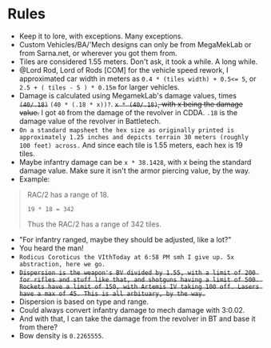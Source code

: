# Rules

* Keep it to lore, with exceptions. Many exceptions.
* Custom Vehicles/BA/'Mech designs can only be from MegaMekLab or from Sarna.net, or wherever you got them from.
* Tiles are considered 1.55 meters. Don't ask, it took a while. A long while.
* @Lord Rod, Lord of Rods [COM] for the vehicle speed rework, I approximated car width in meters as `0.4 * (tiles width) + 0.5<= 5`, or `2.5 + ( tiles - 5 ) * 0.15m` for larger vehicles.
* Damage is calculated using MegamekLab's damage values, times ~~`(40/.18)`~~ `(40 * (.18 * x))?`.
 ~~`x * (40/.18)`, with x being the damage value.~~ I got `40` from the damage of the revolver in CDDA. `.18` is the damage value of the revolver in Battletech. 
* `On a standard mapsheet the hex size as originally printed is approximately 1.25 inches and depicts terrain 30 meters (roughly 100 feet) across.` And since each tile is 1.55 meters, each hex is 19 tiles.
* Maybe infantry damage can be `x * 38.1428`, with x being the standard damage value. Make sure it isn't the armor piercing value, by the way.
* Example:
> RAC/2 has a range of 18. 
> 
> `19 * 18 = 342`
> 
> Thus the RAC/2 has a range of 342 tiles.
* "For infantry ranged, maybe they should be adjusted, like a lot?"
* You heard the man! 
* `Rodicus Coroticus the VIthToday at 6:58 PM
smh
I give up.
5x abstraction, here we go.`
* ~~`Dispersion is the weapon's BV divided by 1.55, with a limit of 200 for rifles and stuff like that, and shotguns having a limit of 500. Rockets have a limit of 150, with Artemis IV taking 100 off. Lasers have a max of 45. This is all arbituary, by the way.`~~
* Dispersion is based on type and range.
* Could always convert infantry damage to mech damage with 3:0.02.
* And with that, I can take the damage from the revolver in BT and base it from there?
* Bow density is `0.2265555`.
